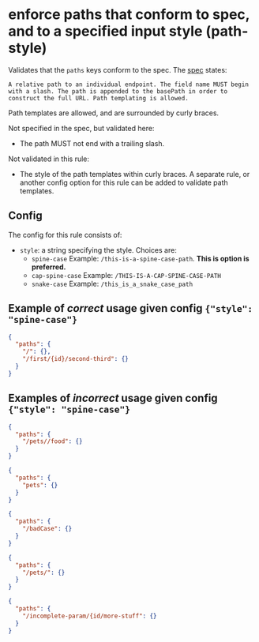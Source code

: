 # enforce paths that conform to spec, and to a specified input style (path-style)

Validates that the `paths` keys conform to the spec.  The [spec](https://github.com/OAI/OpenAPI-Specification/blob/master/versions/2.0.md#pathsObject) states: 

```
A relative path to an individual endpoint. The field name MUST begin with a slash. The path is appended to the basePath in order to construct the full URL. Path templating is allowed.
```

Path templates are allowed, and are surrounded by curly braces.

Not specified in the spec, but validated here:

* The path MUST not end with a trailing slash.

Not validated in this rule:

* The style of the path templates within curly braces.  A separate rule, or another config option for this rule can be added to validate path templates.

## Config

The config for this rule consists of:

* `style`: a string specifying the style.  Choices are:
  * `spine-case` Example: `/this-is-a-spine-case-path`.  **This is option is preferred.**
  * `cap-spine-case` Example: `/THIS-IS-A-CAP-SPINE-CASE-PATH`
  * `snake-case`  Example: `/this_is_a_snake_case_path`

## Example of *correct* usage given config `{"style": "spine-case"}` 

```json
{
  "paths": {
    "/": {},
    "/first/{id}/second-third": {}
  }
}
```

## Examples of *incorrect* usage given config `{"style": "spine-case"}` 

```json
{
  "paths": {
    "/pets//food": {}
  }
}
```

```json
{
  "paths": {
    "pets": {}
  }
}
```

```json
{
  "paths": {
    "/badCase": {}
  }
}
```

```json
{
  "paths": {
    "/pets/": {}
  }
}
```

```json
{
  "paths": {
    "/incomplete-param/{id/more-stuff": {}
  }
}
```
